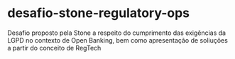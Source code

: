 # desafio-stone-regulatory-ops
 Desafio proposto pela Stone a respeito do cumprimento das exigências da LGPD no contexto de Open Banking, bem como apresentação de soliuções a partir do conceito de RegTech

